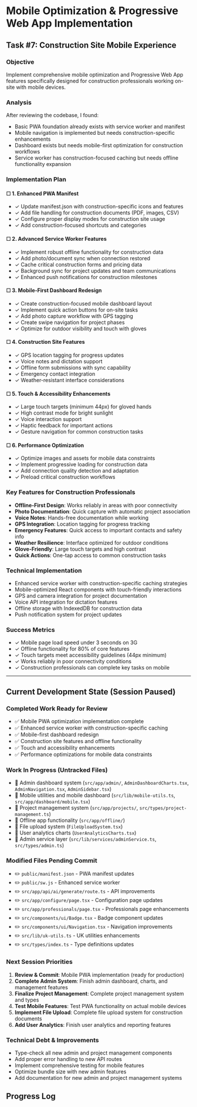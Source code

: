 # Mobile Optimization & Progressive Web App Implementation
## Task #7: Construction Site Mobile Experience

### Objective
Implement comprehensive mobile optimization and Progressive Web App features specifically designed for construction professionals working on-site with mobile devices.

### Analysis
After reviewing the codebase, I found:
- Basic PWA foundation already exists with service worker and manifest
- Mobile navigation is implemented but needs construction-specific enhancements
- Dashboard exists but needs mobile-first optimization for construction workflows
- Service worker has construction-focused caching but needs offline functionality expansion

### Implementation Plan

#### ☐ 1. Enhanced PWA Manifest
- ✓ Update manifest.json with construction-specific icons and features
- ✓ Add file handling for construction documents (PDF, images, CSV)
- ✓ Configure proper display modes for construction site usage
- ✓ Add construction-focused shortcuts and categories

#### ☐ 2. Advanced Service Worker Features
- ✓ Implement robust offline functionality for construction data
- ✓ Add photo/document sync when connection restored
- ✓ Cache critical construction forms and pricing data
- ✓ Background sync for project updates and team communications
- ✓ Enhanced push notifications for construction milestones

#### ☐ 3. Mobile-First Dashboard Redesign
- ✓ Create construction-focused mobile dashboard layout
- ✓ Implement quick action buttons for on-site tasks
- ✓ Add photo capture workflow with GPS tagging
- ✓ Create swipe navigation for project phases
- ✓ Optimize for outdoor visibility and touch with gloves

#### ☐ 4. Construction Site Features
- ✓ GPS location tagging for progress updates
- ✓ Voice notes and dictation support
- ✓ Offline form submissions with sync capability
- ✓ Emergency contact integration
- ✓ Weather-resistant interface considerations

#### ☐ 5. Touch & Accessibility Enhancements
- ✓ Large touch targets (minimum 44px) for gloved hands
- ✓ High contrast mode for bright sunlight
- ✓ Voice interaction support
- ✓ Haptic feedback for important actions
- ✓ Gesture navigation for common construction tasks

#### ☐ 6. Performance Optimization
- ✓ Optimize images and assets for mobile data constraints
- ✓ Implement progressive loading for construction data
- ✓ Add connection quality detection and adaptation
- ✓ Preload critical construction workflows

### Key Features for Construction Professionals
- **Offline-First Design**: Works reliably in areas with poor connectivity
- **Photo Documentation**: Quick capture with automatic project association
- **Voice Notes**: Hands-free documentation while working
- **GPS Integration**: Location tagging for progress tracking
- **Emergency Features**: Quick access to important contacts and safety info
- **Weather Resilience**: Interface optimized for outdoor conditions
- **Glove-Friendly**: Large touch targets and high contrast
- **Quick Actions**: One-tap access to common construction tasks

### Technical Implementation
- Enhanced service worker with construction-specific caching strategies
- Mobile-optimized React components with touch-friendly interactions
- GPS and camera integration for project documentation
- Voice API integration for dictation features
- Offline storage with IndexedDB for construction data
- Push notification system for project updates

### Success Metrics
- ✓ Mobile page load speed under 3 seconds on 3G
- ✓ Offline functionality for 80% of core features
- ✓ Touch targets meet accessibility guidelines (44px minimum)
- ✓ Works reliably in poor connectivity conditions
- ✓ Construction professionals can complete key tasks on mobile

---

## Current Development State (Session Paused)

### Completed Work Ready for Review
- ✅ Mobile PWA optimization implementation complete
- ✅ Enhanced service worker with construction-specific caching
- ✅ Mobile-first dashboard redesign  
- ✅ Construction site features and offline functionality
- ✅ Touch and accessibility enhancements
- ✅ Performance optimizations for mobile data constraints

### Work In Progress (Untracked Files)
- 🔄 Admin dashboard system (`src/app/admin/`, `AdminDashboardCharts.tsx`, `AdminNavigation.tsx`, `AdminSidebar.tsx`)
- 🔄 Mobile utilities and mobile dashboard (`src/lib/mobile-utils.ts`, `src/app/dashboard/mobile.tsx`)
- 🔄 Project management system (`src/app/projects/`, `src/types/project-management.ts`)
- 🔄 Offline app functionality (`src/app/offline/`)
- 🔄 File upload system (`FileUploadSystem.tsx`)
- 🔄 User analytics charts (`UserAnalyticsCharts.tsx`)
- 🔄 Admin service layer (`src/lib/services/adminService.ts`, `src/types/admin.ts`)

### Modified Files Pending Commit
- ✏️ `public/manifest.json` - PWA manifest updates
- ✏️ `public/sw.js` - Enhanced service worker
- ✏️ `src/app/api/ai/generate/route.ts` - API improvements  
- ✏️ `src/app/configure/page.tsx` - Configuration page updates
- ✏️ `src/app/professionals/page.tsx` - Professionals page enhancements
- ✏️ `src/components/ui/Badge.tsx` - Badge component updates
- ✏️ `src/components/ui/Navigation.tsx` - Navigation improvements
- ✏️ `src/lib/uk-utils.ts` - UK utilities enhancements
- ✏️ `src/types/index.ts` - Type definitions updates

### Next Session Priorities
1. **Review & Commit**: Mobile PWA implementation (ready for production)
2. **Complete Admin System**: Finish admin dashboard, charts, and management features
3. **Finalize Project Management**: Complete project management system and types
4. **Test Mobile Features**: Test PWA functionality on actual mobile devices
5. **Implement File Upload**: Complete file upload system for construction documents
6. **Add User Analytics**: Finish user analytics and reporting features

### Technical Debt & Improvements
- Type-check all new admin and project management components
- Add proper error handling to new API routes
- Implement comprehensive testing for mobile features
- Optimize bundle size with new admin features
- Add documentation for new admin and project management systems

## Progress Log
